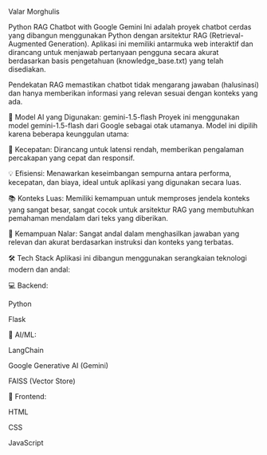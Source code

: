 Valar Morghulis

Python RAG Chatbot with Google Gemini
Ini adalah proyek chatbot cerdas yang dibangun menggunakan Python dengan arsitektur RAG (Retrieval-Augmented Generation). Aplikasi ini memiliki antarmuka web interaktif dan dirancang untuk menjawab pertanyaan pengguna secara akurat berdasarkan basis pengetahuan (knowledge_base.txt) yang telah disediakan.

Pendekatan RAG memastikan chatbot tidak mengarang jawaban (halusinasi) dan hanya memberikan informasi yang relevan sesuai dengan konteks yang ada.

🤖 Model AI yang Digunakan: gemini-1.5-flash
Proyek ini menggunakan model gemini-1.5-flash dari Google sebagai otak utamanya. Model ini dipilih karena beberapa keunggulan utama:

🚀 Kecepatan: Dirancang untuk latensi rendah, memberikan pengalaman percakapan yang cepat dan responsif.

💡 Efisiensi: Menawarkan keseimbangan sempurna antara performa, kecepatan, dan biaya, ideal untuk aplikasi yang digunakan secara luas.

📚 Konteks Luas: Memiliki kemampuan untuk memproses jendela konteks yang sangat besar, sangat cocok untuk arsitektur RAG yang membutuhkan pemahaman mendalam dari teks yang diberikan.

🧠 Kemampuan Nalar: Sangat andal dalam menghasilkan jawaban yang relevan dan akurat berdasarkan instruksi dan konteks yang terbatas.

🛠️ Tech Stack
Aplikasi ini dibangun menggunakan serangkaian teknologi modern dan andal:

💻 Backend:

Python

Flask

🤖 AI/ML:

LangChain

Google Generative AI (Gemini)

FAISS (Vector Store)

🎨 Frontend:

HTML

CSS

JavaScript
